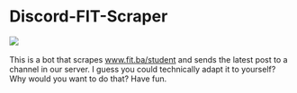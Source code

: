 # Discord-FIT-Scraper
<img src="https://img.shields.io/discord/787773373748740128?label=Discord%20Server&style=for-the-badge"></img>
<br><br>
This is a bot that scrapes www.fit.ba/student and sends the latest post to a channel in our server.
I guess you could technically adapt it to yourself? Why would you want to do that? 
Have fun.
